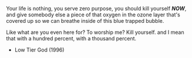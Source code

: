 Your life is nothing, you serve zero purpose, you should kill yourself **_NOW_**, and give somebody else a piece of that oxygen in the ozone layer that's covered up so we can breathe inside of this blue trapped bubble.

Like what are you even here for? To worship me? Kill yourself. and I mean that with a hundred percent, with a thousand percent.

- Low Tier God (1996)
